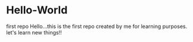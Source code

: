 # Hello-World
first repo
Hello...this is the first repo created by me for learning purposes.
let's learn new things!!
